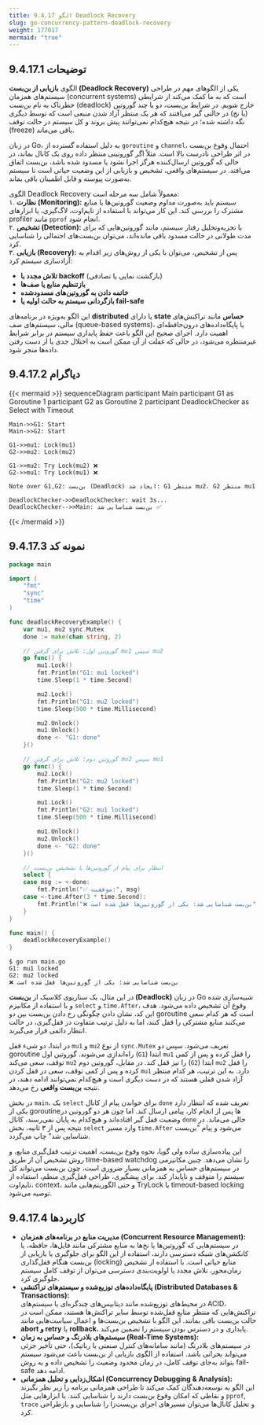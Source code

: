 ```yaml
---
title: 9.4.17 الگو Deadlock Recovery
slug: go-concurrency-pattern-deadlock-recovery
weight: 177017
mermaid: "true"
---
```



## 9.4.17.1 توضیحات

الگوی **بازیابی از بن‌بست (Deadlock Recovery)** یکی از الگوهای مهم در طراحی سیستم‌های همزمان (concurrent systems) است که به ما کمک می‌کند از شرایطی خطرناک به نام _بن‌بست_ (deadlock) خارج شویم. در شرایط بن‌بست، دو یا چند گوروتین (یا نخ) در حالتی گیر می‌افتند که هر یک منتظر آزاد شدن منبعی است که توسط دیگری نگه داشته شده؛ در نتیجه هیچ‌کدام نمی‌توانند پیش بروند و کل سیستم در حالت توقف (freeze) باقی می‌ماند.

در زبان Go، به دلیل استفاده گسترده از `goroutine` و `channel`، احتمال وقوع بن‌بست در اثر طراحی نادرست بالا است. مثلاً اگر گوروتینی منتظر داده روی یک کانال بماند، در حالی که گوروتین ارسال‌کننده هرگز اجرا نشود یا مسدود شده باشد، بن‌بست اتفاق می‌افتد. در سیستم‌های واقعی، تشخیص و بازیابی از این وضعیت حیاتی است تا سیستم به‌صورت پیوسته و قابل اطمینان باقی بماند.

الگوی Deadlock Recovery معمولاً شامل سه مرحله است:  
۱. **نظارت (Monitoring):** سیستم باید به‌صورت مداوم وضعیت گوروتین‌ها یا منابع مشترک را بررسی کند. این کار می‌تواند با استفاده از تایم‌اوت، لاگ‌گیری، یا ابزارهای profiler مانند `pprof` انجام شود.  
۲. **تشخیص (Detection):** با تجزیه‌وتحلیل رفتار سیستم، مانند گوروتین‌هایی که برای مدت طولانی در حالت مسدود باقی مانده‌اند، می‌توان بن‌بست‌های احتمالی را شناسایی کرد.  
۳. **بازیابی (Recovery):** پس از تشخیص، می‌توان با یکی از روش‌های زیر اقدام به آزادسازی سیستم کرد:

- **تلاش مجدد با backoff** (بازگشت نمایی یا تصادفی)
- **بازتنظیم منابع یا صف‌ها**
- **خاتمه دادن به گوروتین‌های مسدودشده**
- **بازگردانی سیستم به حالت اولیه یا fail-safe**

این الگو به‌ویژه در برنامه‌های **distributed** یا دارای **state حساس** مانند تراکنش‌های مالی، سیستم‌های صف (queue-based systems)، یا پایگاه‌داده‌های درون‌حافظه‌ای اهمیت دارد. اجرای صحیح این الگو باعث حفظ پایداری سیستم در برابر شرایط غیرمنتظره می‌شود، در حالی که غفلت از آن ممکن است به اختلال جدی یا از دست رفتن داده‌ها منجر شود.

## 9.4.17.2 دیاگرام


{{< mermaid >}}
sequenceDiagram
    participant Main
    participant G1 as Goroutine 1
    participant G2 as Goroutine 2
    participant DeadlockChecker as Select with Timeout

    Main->>G1: Start
    Main->>G2: Start

    G1->>mu1: Lock(mu1)
    G2->>mu2: Lock(mu2)

    G1->>mu2: Try Lock(mu2) ❌
    G2->>mu1: Try Lock(mu1) ❌

    Note over G1,G2: بن‌بست (Deadlock) ایجاد شد: G1 منتظر mu2، G2 منتظر mu1

    DeadlockChecker->>DeadlockChecker: wait 3s...
    DeadlockChecker-->>Main: بن‌بست شناسایی شد ✅
{{< /mermaid >}}




## 9.4.17.3 نمونه کد

```go
package main

import (
	"fmt"
	"sync"
	"time"
)

func deadlockRecoveryExample() {
	var mu1, mu2 sync.Mutex
	done := make(chan string, 2)

	// گوروتین اول: تلاش برای گرفتن mu1 سپس mu2
	go func() {
		mu1.Lock()
		fmt.Println("G1: mu1 locked")
		time.Sleep(1 * time.Second)

		mu2.Lock()
		fmt.Println("G1: mu2 locked")
		time.Sleep(500 * time.Millisecond)

		mu2.Unlock()
		mu1.Unlock()
		done <- "G1: done"
	}()

	// گوروتین دوم: تلاش برای گرفتن mu2 سپس mu1
	go func() {
		mu2.Lock()
		fmt.Println("G2: mu2 locked")
		time.Sleep(1 * time.Second)

		mu1.Lock()
		fmt.Println("G2: mu1 locked")
		time.Sleep(500 * time.Millisecond)

		mu1.Unlock()
		mu2.Unlock()
		done <- "G2: done"
	}()

	// انتظار برای پیام از گوروتین‌ها یا تشخیص بن‌بست
	select {
	case msg := <-done:
		fmt.Println("✅ موفقیت:", msg)
	case <-time.After(3 * time.Second):
		fmt.Println("❌ بن‌بست شناسایی شد: یکی از گوروتین‌ها قفل شده است")
	}
}

func main() {
	deadlockRecoveryExample()
}
```

```shell
$ go run main.go
G1: mu1 locked
G2: mu2 locked
❌ بن‌بست شناسایی شد: یکی از گوروتین‌ها قفل شده است
```


در این مثال، یک سناریوی کلاسیک از **بن‌بست (Deadlock)** در زبان Go شبیه‌سازی شده و با استفاده از مکانیزم `select` و `time.After`، وقوع آن تشخیص داده می‌شود. هدف این کد، نشان دادن چگونگی رخ دادن بن‌بست بین دو goroutine است که هر کدام سعی می‌کنند منابع مشترکی را قفل کنند، اما به دلیل ترتیب متفاوت در قفل‌گیری، در حالت انتظار دائمی قرار می‌گیرند.

در ابتدا، دو شیء قفل `mu1` و `mu2` از نوع `sync.Mutex` تعریف می‌شود. سپس دو goroutine راه‌اندازی می‌شوند. گوروتین اول (`G1`) ابتدا `mu1` را قفل کرده و پس از کمی توقف، سعی می‌کند `mu2` را نیز قفل کند. در مقابل، گوروتین دوم (`G2`) ابتدا `mu2` را قفل کرده و پس از کمی توقف، سعی در قفل کردن `mu1` دارد. به این ترتیب، هر کدام منتظر آزاد شدن قفلی هستند که در دست دیگری است و هیچ‌کدام نمی‌توانند ادامه دهند، در نتیجه **بن‌بست واقعی** رخ می‌دهد.

در بخش `main`، یک `select` برای خواندن پیام از کانال `done` تعریف شده که انتظار دارد یکی از goroutineها پس از انجام کار، پیامی ارسال کند. اما چون هر دو گوروتین در وضعیت قفل گیر افتاده‌اند و هیچ‌کدام به پایان نمی‌رسند، کانال `done` خالی می‌ماند. در نتیجه پس از ۳ ثانیه، بخش `select` وارد مسیر `time.After` می‌شود و پیام "بن‌بست شناسایی شد" چاپ می‌گردد.

این پیاده‌سازی ساده ولی گویا، نحوه وقوع بن‌بست، اهمیت ترتیب قفل‌گیری منابع، و روش تشخیص آن از طریق time-based watchdog را نشان می‌دهد. چنین مکانیزمی در سیستم‌های حساس به همزمانی بسیار ضروری است، چون بن‌بست می‌تواند کل سیستم را متوقف و ناپایدار کند. برای پیشگیری، طراحی قفل‌گیری منظم، استفاده از تایم‌اوت، context، و حتی الگوریتم‌هایی مانند TryLock یا timeout-based locking توصیه می‌شود.

## 9.4.17.4 کاربردها


- **مدیریت منابع در برنامه‌های همزمان (Concurrent Resource Management):**  
    در سیستم‌هایی که گوروتین‌ها یا نخ‌ها به منابع مشترکی مانند فایل‌ها، حافظه، یا کانکشن‌های شبکه دسترسی دارند، استفاده از این الگو برای جلوگیری یا بازیابی از بن‌بست هنگام قفل‌گذاری (locking) منابع حیاتی است. با استفاده از تشخیص زمان‌محور، تلاش مجدد یا اولویت‌بندی دسترسی می‌توان از توقف کامل سیستم جلوگیری کرد.
- **پایگاه‌داده‌های توزیع‌شده و سیستم‌های تراکنشی (Distributed Databases & Transactions):**  
    در محیط‌های توزیع‌شده مانند دیتابیس‌های چندگره‌ای یا سیستم‌های ACID، تراکنش‌هایی که منتظر منابع قفل‌شده توسط سایر تراکنش‌ها هستند، ممکن است در حالت بن‌بست باقی بمانند. این الگو با تشخیص بن‌بست‌ها و اعمال سیاست‌هایی مانند **abort و retry** یا **rollback**، پایداری و در دسترس بودن سیستم را تضمین می‌کند.
- **سیستم‌های بلادرنگ و حساس به زمان (Real-Time Systems):**  
    در سیستم‌های بلادرنگ (مانند سامانه‌های کنترل صنعتی یا رباتیک)، حتی تأخیر جزئی می‌تواند بحرانی باشد. استفاده از الگوی بازیابی از بن‌بست باعث می‌شود سیستم بتواند به‌جای توقف کامل، در زمان محدود وضعیت را تشخیص داده و به روش fail-safe ادامه دهد.
- **اشکال‌زدایی و تحلیل همزمانی (Concurrency Debugging & Analysis):**  
    این الگو به توسعه‌دهندگان کمک می‌کند تا طراحی همزمانی برنامه را زیر نظر بگیرند و نقاطی که امکان وقوع بن‌بست دارند را شناسایی کنند. با ابزارهایی مثل `pprof`, `trace` و تحلیل کانال‌ها می‌توان مسیرهای اجرای بن‌بست‌زا را شناسایی و بازطراحی کرد.
